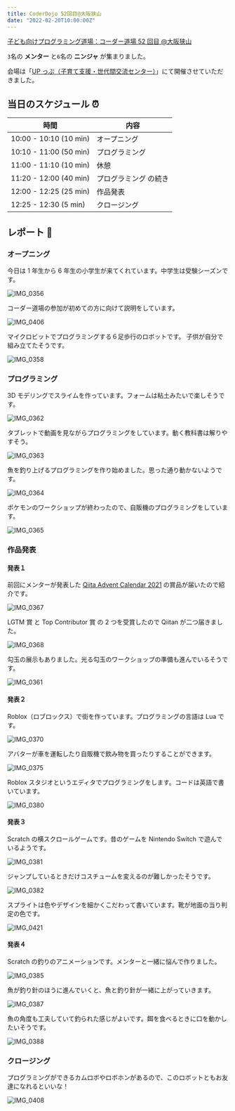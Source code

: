 ```yaml
---
title: CoderDojo 52回目@大阪狭山
date: "2022-02-20T10:00:00Z"
---
```


[子ども向けプログラミング道場：コーダー道場 52 回目 @大阪狭山](https://coderdojo-hommachi.doorkeeper.jp/events/132825)

`3`名の **メンター** と`6`名の **ニンジャ** が集まりました。

会場は「[UP っぷ（子育て支援・世代間交流センター）](http://www.city.osakasayama.osaka.jp/kosodate_kyoiku/kosodate/upp_kosodatesiensedaikankouryuusenta1/index.html)」にて開催させていただきました。

## 当日のスケジュール ⏰

| 時間                   | 内容                  |
| ---------------------- | --------------------- |
| 10:00 - 10:10 (10 min) | オープニング          |
| 10:10 - 11:00 (50 min) | プログラミング        |
| 11:00 - 11:10 (10 min) | 休憩                  |
| 11:20 - 12:00 (40 min) | プログラミング の続き |
| 12:00 - 12:25 (25 min) | 作品発表              |
| 12:25 - 12:30 (5 min)  | クロージング          |

## レポート 📝

### オープニング

今日は 1 年生から 6 年生の小学生が来てくれています。中学生は受験シーズンです。

![IMG_0356](./IMG_0356.jpg)

コーダー道場の参加が初めての方に向けて説明をしています。

![IMG_0406](./IMG_0406.jpg)

マイクロビットでプログラミングする６足歩行のロボットです。
子供が自分で組み立てたそうです。

![IMG_0358](./IMG_0358.jpg)

### プログラミング

3D モデリングでスライムを作っています。フォームは粘土みたいで楽しそうです。

![IMG_0362](./IMG_0362.jpg)

タブレットで動画を見ながらプログラミングをしています。動く教科書は解りやすそう。

![IMG_0363](./IMG_0363.jpg)

魚を釣り上げるプログラミングを作り始めました。思った通り動かないようです。

![IMG_0364](./IMG_0364.jpg)

ポケモンのワークショップが終わったので、自販機のプログラミングをしています。

![IMG_0365](./IMG_0365.jpg)

### 作品発表

#### 発表１

前回にメンターが発表した [Qiita Advent Calendar 2021](https://qiita.com/advent-calendar/2021) の賞品が届いたので紹介です。

![IMG_0367](./IMG_0367.jpg)

LGTM 賞 と Top Contributor 賞 の 2 つを受賞したので Qiitan が二つ届きました。

![IMG_0368](./IMG_0368.jpg)

勾玉の展示もありました。光る勾玉のワークショップの準備も進んでいるそうです。

![IMG_0361](./IMG_0361.jpg)

#### 発表２

Roblox（ロブロックス）で街を作っています。プログラミングの言語は Lua です。

![IMG_0370](./IMG_0370.jpg)

アバターが車を運転したり自販機で飲み物を買ったりすることができます。

![IMG_0375](./IMG_0375.jpg)

Roblox スタジオというエディタでプログラミングをします。コードは英語で書いています。

![IMG_0380](./IMG_0380.jpg)

#### 発表３

Scratch の横スクロールゲームです。昔のゲームを Nintendo Switch で遊んでいるようです。

![IMG_0381](./IMG_0381.jpg)

ジャンプしているときだけコスチュームを変えるのが難しかったそうです。

![IMG_0382](./IMG_0382.jpg)

スプライトは色やデザインを細かくこだわって書いています。靴が地面の当り判定の色です。

![IMG_0421](./IMG_0421.jpg)

#### 発表４

Scratch の釣りのアニメーションです。メンターと一緒に悩んで作りました。

![IMG_0385](./IMG_0385.jpg)

魚が釣り針のほうに進んでいくと、魚と釣り針が一緒に上がっていきます。

![IMG_0387](./IMG_0387.jpg)

魚の角度も工夫していて釣られた感じがよいです。餌を食べるときに口を動かしたいそうです。

![IMG_0388](./IMG_0388.jpg)

### クロージング

プログラミングができるカムロボやロボホンがあるので、このロボットともお友達になれるといいな！

![IMG_0408](./IMG_0408.jpg)
